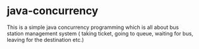 # java-concurrency
This is a simple java concurrency programming which is all about bus station management system ( taking ticket, going to queue, waiting for bus, leaving for the destination etc.)
